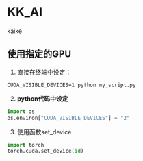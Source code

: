 # KK_AI
kaike

## 使用指定的GPU
1. 直接在终端中设定：
```shell
CUDA_VISIBLE_DEVICES=1 python my_script.py
```
2. **python代码中设定**
```python
import os
os.environ["CUDA_VISIBLE_DEVICES"] = "2"
```
3. 使用函数set_device
```python
import torch
torch.cuda.set_device(id)
```



